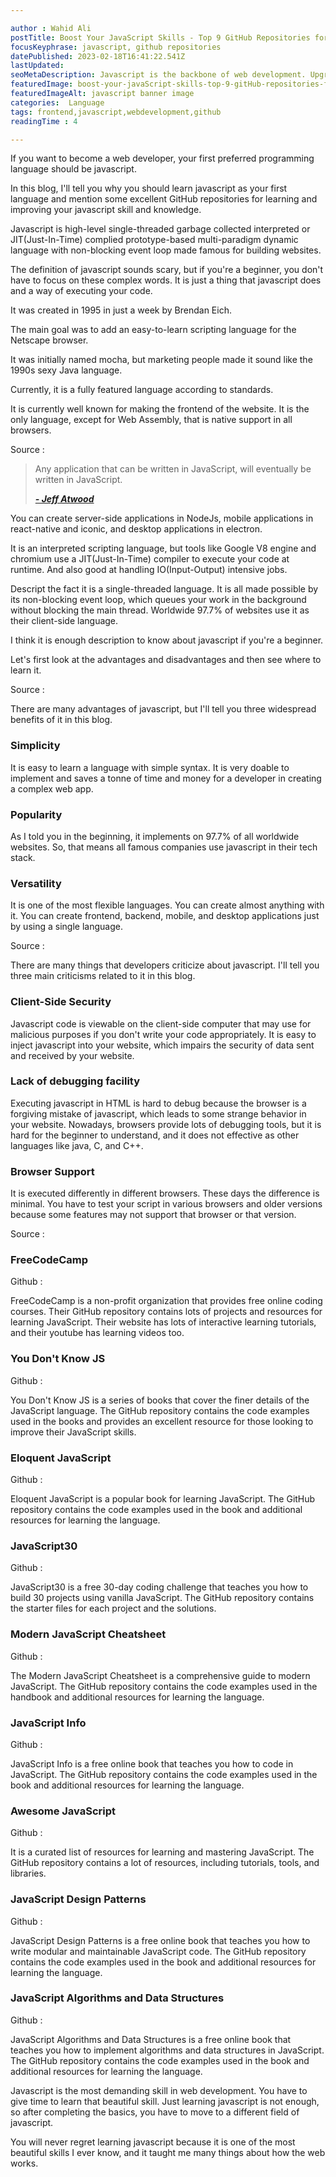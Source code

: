 ```yaml
---

author : Wahid Ali
postTitle: Boost Your JavaScript Skills - Top 9 GitHub Repositories for Learning?
focusKeyphrase: javascript, github repositories
datePublished: 2023-02-18T16:41:22.541Z
lastUpdated: 
seoMetaDescription: Javascript is the backbone of web development. Upgrade your skills with top GitHub Repositories and stay ahead in the game.
featuredImage: boost-your-javaScript-skills-top-9-gitHub-repositories-for-learning.webp
featuredImageAlt: javascript banner image
categories:  Language
tags: frontend,javascript,webdevelopment,github
readingTime : 4

---
```


<script lang='ts'>
    import TopImage from "$lib/components/content/TopImage.svelte"
    import Heading from "$lib/components/content/Heading.svelte"
    import SubHeading from "$lib/components/content/SubHeading.svelte"
    import Link from "$lib/components/content/Link.svelte"
    import Data from "$lib/components/content/Data.svelte"
    import Github from "$lib/components/content/Github.svelte"
    import Card from "$lib/components/content/Card.svelte"
    import GithubImage from "$lib/components/content/GithubImage.svelte"

    import BannerImage from "$lib/assets/content/boost-your-javaScript-skills-top-9-gitHub-repositories-for-learning/javascript-banner-image.webp"
    import Javascript from "$lib/assets/content/boost-your-javaScript-skills-top-9-gitHub-repositories-for-learning/what-is-javascript.webp"

    const recommand = [
        {
            postTitle : "What things sveltekit offer better than other javascript frameworks?",
            datePublished: "2023-01-20T10:50:46.469Z",
            slug : "what-things-sveltekit-offer-better-than-other-javascript-frameworks"
        },
        {
            postTitle : "Is the Tailwindcss worth right using in your projects?",
            datePublished: "2023-01-20T10:50:46.469Z",
            slug : "is-the-tailwindcss-worth-right-using-in-your-projects"
        }
    ]

</script>

<Heading heading={postTitle} date={datePublished} time={readingTime} latest={lastUpdated} tags={tags} />

<TopImage image={BannerImage} imageAlt={featuredImageAlt} load="eager" />

<Data>

If you want to become a web developer, your first preferred programming language should be javascript.

In this blog, I'll tell you why you should learn javascript as your first language and mention some excellent GitHub repositories for learning and improving your javascript skill and knowledge.
</Data>

<SubHeading subHeading="What is Javascript?" />

<TopImage image={Javascript} imageAlt="Javascript Code snippet" load="lazy" />

<Data>

Javascript is high-level single-threaded garbage collected interpreted or JIT(Just-In-Time) complied prototype-based multi-paradigm dynamic language with non-blocking event loop made famous for building websites.

The definition of javascript sounds scary, but if you're a beginner, you don't have to focus on these complex words. It is just a thing that javascript does and a way of executing your code.

It was created in 1995 in just a week by Brendan Eich.

The main goal was to add an easy-to-learn scripting language for the Netscape browser.

It was initially named mocha, but marketing people made it sound like the 1990s sexy Java language.

Currently, it is a fully featured language according to <Link source="https://www.ecma-international.org/" title="Ecma" /> standards.

It is currently well known for making the frontend of the website. It is the only language, except for Web Assembly, that is native support in all browsers.

Source : <Link source="https://www.freecodecamp.org/news/what-is-javascript-definition-of-js/" title="What is JavaScript? A Definition of the JS Programming Language" />

<blockquote class="pl-12 border-l-4 border-l-gray-500" ><p>Any application that can be written in JavaScript, will eventually be written in JavaScript.</p><a href="https://en.wikipedia.org/wiki/Jeff_Atwood" class="hover:underline" target="_blank" rel="noreferrer" ><cite><strong> - Jeff Atwood</strong></cite></a></blockquote>

You can create server-side applications in NodeJs, mobile applications in react-native and iconic, and desktop applications in electron.

It is an interpreted scripting language, but tools like Google V8 engine and chromium use a JIT(Just-In-Time) compiler to execute your code at runtime. And also good at handling IO(Input-Output) intensive jobs.

Descript the fact it is a single-threaded language. It is all made possible by its non-blocking event loop, which queues your work in the background without blocking the main thread. Worldwide 97.7% of websites use it as their client-side language.

I think it is enough description to know about javascript if you're a beginner.

Let's first look at the advantages and disadvantages and then see where to learn it.

Source : <Link source="https://en.wikipedia.org/wiki/JavaScript" title="Javscript whole history and evolution" />
</Data>

<SubHeading subHeading="Advantages of javascript" />

<Data>

There are many advantages of javascript, but I'll tell you three widespread benefits of it in this blog.  

<h3 class="font-bold text-lg lg:text-xl xl:text-2xl text-cyan-400 first:capitalize my-3">Simplicity</h3>

It is easy to learn a language with simple syntax. It is very doable to implement and saves a tonne of time and money for a developer in creating a complex web app.

<h3 class="font-bold text-lg lg:text-xl xl:text-2xl text-cyan-400 first:capitalize my-3">Popularity</h3>

As I told you in the beginning, it implements on 97.7% of all worldwide websites. So, that means all famous companies use javascript in their tech stack.

<h3 class="font-bold text-lg lg:text-xl xl:text-2xl text-cyan-400 first:capitalize my-3">Versatility</h3>

It is one of the most flexible languages. You can create almost anything with it. You can create frontend, backend, mobile, and desktop applications just by using a single language.

Source : <Link source="https://www.pangea.ai/dev-javascript-resources/best-practices/" title="Pros and Cons of JavaScript Development" />

</Data>

<SubHeading subHeading="Disadvantages of javascript" />

<Data>

There are many things that developers criticize about javascript. I'll tell you three main criticisms related to it in this blog.

<h3 class="font-bold text-lg lg:text-xl xl:text-2xl text-cyan-400 first:capitalize my-3">Client-Side Security</h3>

Javascript code is viewable on the client-side computer that may use for malicious purposes if you don't write your code appropriately. It is easy to inject javascript into your website, which impairs the security of data sent and received by your website.

<h3 class="font-bold text-lg lg:text-xl xl:text-2xl text-cyan-400 first:capitalize my-3">Lack of debugging facility</h3>

Executing javascript in HTML is hard to debug because the browser is a forgiving mistake of javascript, which leads to some strange behavior in your website. Nowadays, browsers provide lots of debugging tools, but it is hard for the beginner to understand, and it does not effective as other languages like java, C, and C++.

<h3 class="font-bold text-lg lg:text-xl xl:text-2xl text-cyan-400 first:capitalize my-3">Browser Support</h3>

It is executed differently in different browsers. These days the difference is minimal. You have to test your script in various browsers and older versions because some features may not support that browser or that version.

Source : <Link source="https://data-flair.training/blogs/advantages-disadvantages-javascript/" title="Pros and Cons of JavaScript – Weigh them and Choose wisely!" />

</Data>

<SubHeading subHeading="Best GitHub Repositories for learning and improving your javascript skills?" />

<h3 class="font-bold text-lg lg:text-xl xl:text-2xl text-cyan-400 first:capitalize my-3">FreeCodeCamp</h3>

<GithubImage repo="freecodecamp/freecodecamp" imageAlt="freecodecamp" />

Github : <Link source="https://github.com/freeCodeCamp/freeCodeCamp" title="https://github.com/freeCodeCamp/freeCodeCamp" />

FreeCodeCamp is a non-profit organization that provides free online coding courses. Their GitHub repository contains lots of projects and resources for learning JavaScript. Their website has lots of interactive learning tutorials, and their youtube has learning videos too.

<h3 class="font-bold text-lg lg:text-xl xl:text-2xl text-cyan-400 first:capitalize my-3">You Don't Know JS</h3>

<GithubImage repo="getify/You-Dont-Know-JS" imageAlt="getify" />

Github : <Link source="https://github.com/getify/You-Dont-Know-JS" title="https://github.com/getify/You-Dont-Know-JS" />

You Don't Know JS is a series of books that cover the finer details of the JavaScript language. The GitHub repository contains the code examples used in the books and provides an excellent resource for those looking to improve their JavaScript skills.

<h3 class="font-bold text-lg lg:text-xl xl:text-2xl text-cyan-400 first:capitalize my-3">Eloquent JavaScript</h3>

<GithubImage repo="marijnh/Eloquent-JavaScript" imageAlt="marijnh" />

Github : <Link source="https://github.com/marijnh/Eloquent-JavaScript" title="https://github.com/marijnh/Eloquent-JavaScript" />

Eloquent JavaScript is a popular book for learning JavaScript. The GitHub repository contains the code examples used in the book and additional resources for learning the language.

<h3 class="font-bold text-lg lg:text-xl xl:text-2xl text-cyan-400 first:capitalize my-3">JavaScript30</h3>

<GithubImage repo="wesbos/JavaScript30" imageAlt="wesbos" />

Github : <Link source="https://github.com/wesbos/JavaScript30" title="https://github.com/wesbos/JavaScript30" />

JavaScript30 is a free 30-day coding challenge that teaches you how to build 30 projects using vanilla JavaScript. The GitHub repository contains the starter files for each project and the solutions.

<h3 class="font-bold text-lg lg:text-xl xl:text-2xl text-cyan-400 first:capitalize my-3">Modern JavaScript Cheatsheet</h3>

<GithubImage repo="mbeaudru/modern-js-cheatsheet" imageAlt="mbeaudru" />

Github : <Link source="https://github.com/mbeaudru/modern-js-cheatsheet" title="https://github.com/mbeaudru/modern-js-cheatsheet" />

The Modern JavaScript Cheatsheet is a comprehensive guide to modern JavaScript. The GitHub repository contains the code examples used in the handbook and additional resources for learning the language.

<h3 class="font-bold text-lg lg:text-xl xl:text-2xl text-cyan-400 first:capitalize my-3">JavaScript Info</h3>

<GithubImage repo="javascript-tutorial/en.javascript.info" imageAlt="javascript-tutorial" />

Github : <Link source="https://github.com/javascript-tutorial/en.javascript.info" title="https://github.com/javascript-tutorial/en.javascript.info" />

JavaScript Info is a free online book that teaches you how to code in JavaScript. The GitHub repository contains the code examples used in the book and additional resources for learning the language.

<h3 class="font-bold text-lg lg:text-xl xl:text-2xl text-cyan-400 first:capitalize my-3">Awesome JavaScript</h3>

<GithubImage repo="sorrycc/awesome-javascript" imageAlt="sorrycc" />

Github : <Link source="https://github.com/sorrycc/awesome-javascript" title="https://github.com/sorrycc/awesome-javascript" />

It is a curated list of resources for learning and mastering JavaScript. The GitHub repository contains a lot of resources, including tutorials, tools, and libraries.

<h3 class="font-bold text-lg lg:text-xl xl:text-2xl text-cyan-400 first:capitalize my-3">JavaScript Design Patterns</h3>

<GithubImage repo="addyosmani/essential-js-design-patterns" imageAlt="addyosmani" />

Github : <Link source="https://github.com/addyosmani/essential-js-design-patterns" title="https://github.com/addyosmani/essential-js-design-patterns" />

JavaScript Design Patterns is a free online book that teaches you how to write modular and maintainable JavaScript code. The GitHub repository contains the code examples used in the book and additional resources for learning the language.

<h3 class="font-bold text-lg lg:text-xl xl:text-2xl text-cyan-400 first:capitalize my-3">JavaScript Algorithms and Data Structures</h3>

<GithubImage repo="trekhleb/javascript-algorithms" imageAlt="trekhleb" />

Github : <Link source="https://github.com/trekhleb/javascript-algorithms" title="https://github.com/trekhleb/javascript-algorithms" />

JavaScript Algorithms and Data Structures is a free online book that teaches you how to implement algorithms and data structures in JavaScript. The GitHub repository contains the code examples used in the book and additional resources for learning the language.

<SubHeading subHeading="Conclusion" />

<Data>

Javascript is the most demanding skill in web development. You have to give time to learn that beautiful skill. Just learning javascript is not enough, so after completing the basics, you have to move to a different field of javascript.

You will never regret learning javascript because it is one of the most beautiful skills I ever know, and it taught me many things about how the web works.

<Github />

</Data>

<Card post={recommand} />
